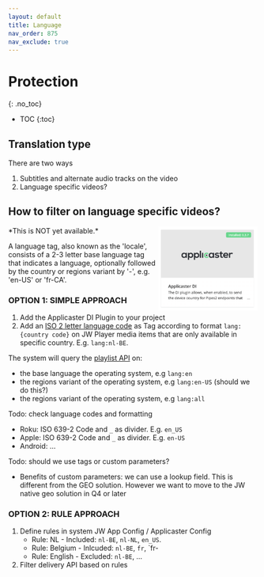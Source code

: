 ```yaml
---
layout: default
title: Language
nav_order: 875
nav_exclude: true
---
```

# Protection
{: .no_toc}

- TOC
{:toc}

## Translation type
There are two ways
1. Subtitles and alternate audio tracks on the video
2. Language specific videos?

## How to filter on language specific videos?
<img align="right" src="./img/applicaster-di-plugin.png" width="200">
*This is NOT yet available.*

A language tag, also known as the 'locale', consists of a 2-3 letter base language tag that indicates a language, optionally followed by the country or regions variant by '-', e.g. 'en-US' or 'fr-CA'. 


### OPTION 1: SIMPLE APPROACH
1. Add the Applicaster DI Plugin to your project
1. Add an [ISO 2 letter language  code]() as Tag according to format `lang:{country code}` on JW Player media items that are only available in specific country. E.g. `lang:nl-BE`.

The system will query the [playlist API](https://developer.jwplayer.com/jwplayer/reference/playlists) on: 
- the base language the operating system, e.g `lang:en`
- the regions variant of the operating system, e.g `lang:en-US` (should we do this?)
- the regions variant of the operating system, e.g `lang:all`

Todo: check language codes and formatting
- Roku: ISO 639-2 Code and `_` as divider. E.g. `en_US`
- Apple:  ISO 639-2 Code and `_` as divider. E.g. `en-US`
- Android: ...

Todo: should we use tags or custom parameters?
- Benefits of custom parameters: we can use a lookup field. This is different from the GEO solution. However we want to move to the JW native geo solution in Q4 or later

### OPTION 2: RULE APPROACH
1. Define rules in system JW App Config / Applicaster Config
   - Rule: NL - Included: `nl-BE`, `nl-NL`, `en_US`. 
   - Rule: Belgium - Inlcuded: `nl-BE`, `fr`, `fr-
   - Rule: English - Excluded: `nl-BE`, ...
1. Filter delivery API based on rules

